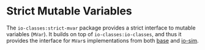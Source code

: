 # Strict Mutable Variables

The `io-classes:strict-mvar` package provides a strict interface to mutable
variables (`MVar`). It builds on top of `io-classes:io-classes`, and thus it
provides the interface for `MVar`s implementations from both
[base](https://hackage.haskell.org/package/base-4.17.0.0/docs/Control-Concurrent-MVar.html)
and [io-sim](https://github.com/input-output-hk/io-sim).
